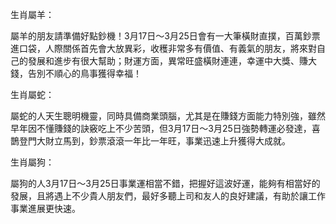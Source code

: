 生肖屬羊：

屬羊的朋友請準備好點鈔機！3月17日～3月25日會有一大筆橫財直撲，百萬鈔票進口袋，人際關係首先會大放異彩，收穫非常多有價值、有義氣的朋友，將來對自己的發展和進步有很大幫助；財運方面，異常旺盛橫財連連，幸運中大獎、賺大錢，告別不順心的鳥事獲得幸福！

生肖屬蛇：

屬蛇的人天生聰明機靈，同時具備商業頭腦，尤其是在賺錢方面能力特別強，雖然早年因不懂賺錢的訣竅吃上不少苦頭，但3月17日～3月25日強勢轉運必發達，喜鵲登門大財立馬到，鈔票滾滾一年比一年旺，事業迅速上升獲得大成就。

生肖屬狗：

屬狗的人3月17日～3月25日事業運相當不錯，把握好這波好運，能夠有相當好的發展，且將遇上不少貴人朋友們，最好多聽上司和友人的良好建議，有助於讓工作事業進展更快速。
